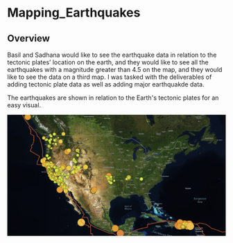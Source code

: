# Mapping_Earthquakes


## Overview

Basil and Sadhana would like to see the earthquake data in relation to the tectonic plates’ location on the earth, and they would like to see all the earthquakes with a magnitude greater than 4.5 on the map, and they would like to see the data on a third map. I was tasked with the deliverables of adding tectonic plate data as well as adding major earthquakde data. 


The earthquakes are shown in relation to the Earth's tectonic plates for an easy visual. 


![image](https://github.com/TSheridan01/Mapping_Earthquakes/blob/11b08bef04992985cff41779837d2d9bf8379065/Earthquake_Challenge/Resources/Screen%20Shot%202022-10-22%20at%208.01.44%20PM.png)











